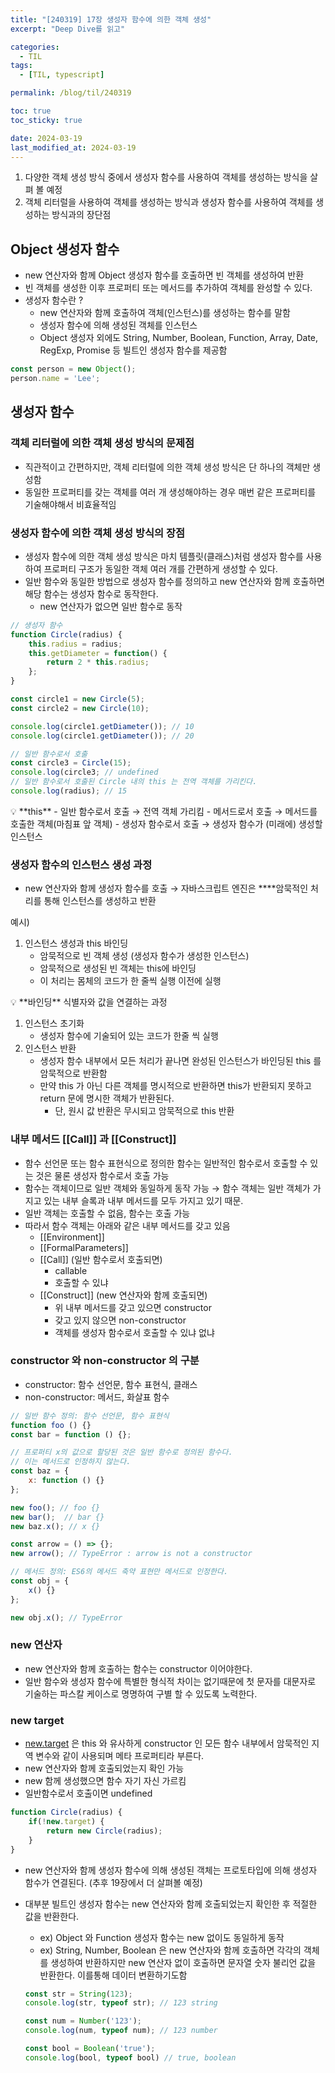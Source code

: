 ```yaml
---
title: "[240319] 17장 생성자 함수에 의한 객체 생성"
excerpt: "Deep Dive를 읽고"

categories:
  - TIL
tags:
  - [TIL, typescript]

permalink: /blog/til/240319

toc: true
toc_sticky: true

date: 2024-03-19
last_modified_at: 2024-03-19
---
```

1. 다양한 객체 생성 방식 중에서 생성자 함수를 사용하여 객체를 생성하는 방식을 살펴 볼 예정
2. 객체 리터럴을 사용하여 객체를 생성하는 방식과 생성자 함수를 사용하여 객체를 생성하는 방식과의 장단점

## Object 생성자 함수

- new 연산자와 함께 Object 생성자 함수를 호출하면 빈 객체를 생성하여 반환
- 빈 객체를 생성한 이후 프로퍼티 또는 메서드를 추가하여 객체를 완성할 수 있다.
- 생성자 함수란 ?
    - new 연산자와 함께 호출하여 객체(인스턴스)를 생성하는 함수를 말함
    - 생성자 함수에 의해 생성된 객체를 인스턴스
    - Object 생성자 외에도 String, Number, Boolean, Function, Array, Date, RegExp, Promise 등 빌트인 생성자 함수를 제공함

```jsx
const person = new Object();
person.name = 'Lee';
```

## 생성자 함수

### 객체 리터럴에 의한 객체 생성 방식의 문제점

- 직관적이고 간편하지만, 객체 리터럴에 의한 객체 생성 방식은 단 하나의 객체만 생성함
- 동일한 프로퍼티를 갖는 객체를 여러 개 생성해야하는 경우 매번 같은 프로퍼티를 기술해야해서 비효율적임

### 생성자 함수에 의한 객체 생성 방식의 장점

- 생성자 함수에 의한 객체 생성 방식은 마치 템플릿(클래스)처럼 생성자 함수를 사용하여 프로퍼티 구조가 동일한 객체 여러 개를 간편하게 생성할 수 있다.
- 일반 함수와 동일한 방법으로 생성자 함수를 정의하고 new 연산자와 함께 호출하면 해당 함수는 생성자 함수로 동작한다.
    - new 연산자가 없으면 일반 함수로 동작

```jsx
// 생성자 함수
function Circle(radius) {
	this.radius = radius;
	this.getDiameter = function() {
		return 2 * this.radius;
	};
}

const circle1 = new Circle(5);
const circle2 = new Circle(10);

console.log(circle1.getDiameter()); // 10
console.log(circle1.getDiameter()); // 20
```

```jsx
// 일반 함수로서 호출
const circle3 = Circle(15); 
console.log(circle3; // undefined
// 일반 함수로서 호출된 Circle 내의 this 는 전역 객체를 가리킨다.
console.log(radius); // 15
```

<aside>
💡 **this** 
- 일반 함수로서 호출 → 전역 객체 가리킴
- 메서드로서 호출 → 메서드를 호출한 객체(마침표 앞 객체)
- 생성자 함수로서 호출 → 생성자 함수가 (미래에) 생성할 인스턴스

</aside>

### 생성자 함수의 인스턴스 생성 과정

- new 연산자와 함께 생성자 함수를 호출 → 자바스크립트 엔진은  ****암묵적인 처리를 통해 인스턴스를 생성하고 반환

예시) 

1. 인스턴스 생성과 this 바인딩
    - 암묵적으로 빈 객체 생성 (생성자 함수가 생성한 인스턴스)
    - 암묵적으로 생성된 빈 객체는 this에 바인딩
    - 이 처리는 몸체의 코드가 한 줄씩 실행 이전에 실행

<aside>
💡 **바인딩**
식별자와 값을 연결하는 과정

</aside>

1. 인스턴스 초기화
    - 생성자 함수에 기술되어 있는 코드가 한줄 씩 실행
2. 인스턴스 반환
    - 생성자 함수 내부에서 모든 처리가 끝나면 완성된 인스턴스가 바인딩된 this 를 암묵적으로 반환함
    - 만약 this 가 아닌 다른 객체를 명시적으로 반환하면 this가 반환되지 못하고 return 문에 명시한 객체가 반환된다.
        - 단, 원시 값 반환은 무시되고 암묵적으로 this 반환

### 내부 메서드 [[Call]] 과 [[Construct]]

- 함수 선언문 또는 함수 표현식으로 정의한 함수는 일반적인 함수로서 호출할 수 있는 것은 물론 생성자 함수로서 호출 가능
- 함수는 객체이므로 일반 객체와 동일하게 동작 가능 → 함수 객체는 일반 객체가 가지고 있는 내부 슬록과 내부 메서드를 모두 가지고 있기 때문.
- 일반 객체는 호출할 수 없음, 함수는 호출 가능
- 따라서 함수 객체는 아래와 같은 내부 메서드를 갖고 있음
    - [[Environment]]
    - [[FormalParameters]]
    - [[Call]] (일반 함수로서 호출되면)
        - callable
        - 호출할 수 있냐
    - [[Construct]]  (new 연산자와 함께 호출되면)
        - 위 내부 메서드를 갖고 있으면 constructor
        - 갖고 있지 않으면 non-constructor
        - 객체를 생성자 함수로서 호출할 수 있냐 없냐



### constructor 와 non-constructor 의 구분

- constructor: 함수 선언문, 함수 표현식, 클래스
- non-constructor: 메서드, 화살표 함수

```jsx
// 일반 함수 정의: 함수 선언문, 함수 표현식
function foo () {} 
const bar = function () {}; 

// 프로퍼티 x의 값으로 할당된 것은 일반 함수로 정의된 함수다. 
// 이는 메서드로 인정하지 않는다.
const baz = {
	x: function () {} 
};

new foo(); // foo {}
new bar();  // bar {} 
new baz.x(); // x {} 

const arrow = () => {};
new arrow(); // TypeError : arrow is not a constructor

// 메서드 정의: ES6의 메서드 축약 표현만 메서드로 인정한다.
const obj = {
	x() {}
};

new obj.x(); // TypeError 
```

### new 연산자

- new 연산자와 함께 호출하는 함수는 constructor 이어야한다.
- 일반 함수와 생성자 함수에 특별한 형식적 차이는 없기때문에 첫 문자를 대문자로 기술하는 파스칼 케이스로 명명하여 구별 할 수 있도록 노력한다.

### new target

- [new.target](http://new.target) 은 this 와 유사하게 constructor 인 모든 함수 내부에서 암묵적인 지역 변수와 같이 사용되며 메타 프로퍼티라 부른다.
- new 연산자와 함께 호출되었는지 확인 가능
- new 함께 생성했으면 함수 자기 자신 가르킴
- 일반함수로서 호출이면 undefined

```jsx
function Circle(radius) {
	if(!new.target) {
		return new Circle(radius);
	}
}
```

- new 연산자와 함께 생성자 함수에 의해 생성된 객체는 프로토타입에 의해 생성자 함수가 연결된다. (추후 19장에서 더 살펴볼 예정)
- 대부분 빌트인 생성자 함수는 new 연산자와 함께 호출되었는지 확인한 후 적절한 값을 반환한다.
    - ex) Object 와 Function 생성자 함수는 new 없이도 동일하게 동작
    - ex) String, Number, Boolean 은 new 연산자와 함께 호출하면 각각의 객체를 생성하여 반환하지만 new 연산자 없이 호출하면 문자열 숫자 불리언 값을 반환한다. 이를통해 데이터 변환하기도함
    
    ```jsx
    const str = String(123);
    console.log(str, typeof str); // 123 string
    
    const num = Number('123');
    console.log(num, typeof num); // 123 number
    
    const bool = Boolean('true');
    console.log(bool, typeof bool) // true, boolean
    ```